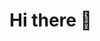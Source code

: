 # Hi there 👋 

<!--
BotCorn/BotCorn is a ✨ special ✨ repository because its README.md (this file) appears on your GitHub profile.

Here are some ideas to get you started:

- 🔭 I’m currently working in school
- 🌱 I’m currently learning Discord.js
- 💬 Ask me about gifflar
- 📫 How to reach me: Buddicorn#1098 on discord
- ⚡ Fun fact: I like brooms
